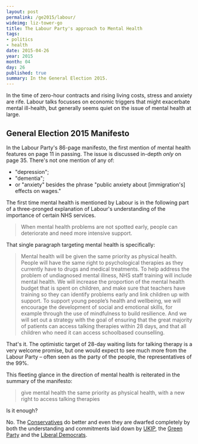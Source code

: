 ```yaml
---
layout: post
permalink: /ge2015/labour/
wideimg: liz-tower-go
title: The Labour Party's approach to Mental Health
tags:
- politics
- health
date: 2015-04-26
year: 2015
month: 04
day: 26
published: true
summary: In the General Election 2015.
---
```


In the time of zero-hour contracts and rising living costs,
stress and anxiety are rife.
Labour talks focusses on economic triggers that might exacerbate mental ill-health,
but generally seems quiet on the issue of mental health at large.

## General Election 2015 Manifesto

In the Labour Party's 86-page manifesto, the first mention of mental health features on page 11 in passing.
The issue is discussed in-depth *only* on page 35.
There's not one mention of any of:

* "depression";
* "dementia";
* or "anxiety" besides the phrase "public anxiety about [immigration's] effects on wages."

The first time mental health is mentioned by Labour is in the following part of a three-pronged explanation of Labour's understanding of the importance of certain NHS services.

<blockquote>When mental health problems are not spotted early,
people can deteriorate and need more intensive support.</blockquote>

That single paragraph targeting mental health is specifically:

<blockquote>Mental health will be given the same priority as physical health. People will
have the same right to psychological therapies as they currently have to drugs
and medical treatments. To help address the problem of undiagnosed mental
illness, NHS staff training will include mental health. We will increase the
proportion of the mental health budget that is spent on children, and make
sure that teachers have training so they can identify problems early and link
children up with support. To support young people’s health and wellbeing, we
will encourage the development of social and emotional skills, for example
through the use of mindfulness to build resilience. And we will set out a strategy
with the goal of ensuring that the great majority of patients can access talking
therapies within 28 days, and that all children who need it can access schoolbased
counselling.</blockquote>

That's it.
The optimistic target of 28-day waiting lists for talking therapy is a very welcome promise,
but one would expect to see much more from the Labour Party – often seen as the party of the people,
the representatives of the 99%.

This fleeting glance in the direction of mental health is reiterated in the summary of the manifesto:
<blockquote>give mental health the same priority as physical health, with a new right to
access talking therapies</blockquote>

Is it enough?

No. The [Conservatives](../conservative) do better and even they are dwarfed completely by both the understanding and commitments laid down by [UKIP](../ukip), the [Green Party](../green) and the [Liberal Democrats](..\/ibdem).